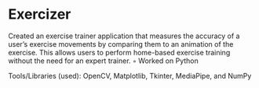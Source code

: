 # Exercizer
Created an exercise trainer application that measures the accuracy of a user’s exercise movements by comparing them to an animation of the exercise. This allows users to perform home-based exercise training without the need for an expert trainer. ◦ Worked on Python

Tools/Libraries (used): OpenCV, Matplotlib, Tkinter, MediaPipe, and NumPy
